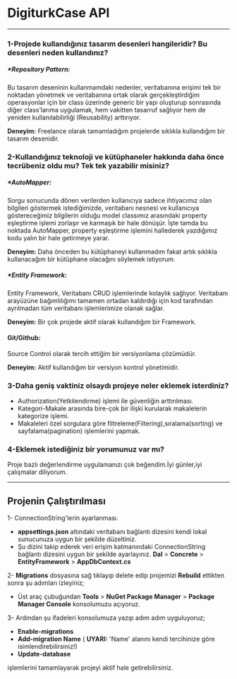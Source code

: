 # DigiturkCase API
---
### 1-Projede kullandığınız tasarım desenleri hangileridir? Bu desenleri neden kullandınız?
##### *Repository Pattern: 
Bu tasarım deseninin kullanmamdaki nedenler, veritabanına erişimi tek bir noktadan yönetmek ve veritabanına ortak olarak gerçekleştirdiğim operasyonlar için bir class üzerinde generic bir yapı oluşturup sonrasında diğer class’larıma uygulamak, hem vakitten tasarruf sağlıyor hem de yeniden kullanılabilirliği (Reusability) arttırıyor.

**Deneyim:** Freelance olarak tamamladığım projelerde sıklıkla kullandığım bir tasarım desenidir.

### 2-Kullandığınız teknoloji ve kütüphaneler hakkında daha önce tecrübeniz oldu mu? Tek tek yazabilir misiniz?
##### *AutoMapper: 
 Sorgu sonucunda dönen verilerden kullanıcıya sadece ihtiyacımız olan bilgileri göstermek istediğimizde, veritabanı nesnesi ve kullanıcıya göstereceğimiz bilgilerin olduğu model classımız arasındaki property eşleştirme işlemi zorlaşır ve karmaşık bir hale dönüşür. İşte tamda bu noktada AutoMapper, property eşleştirme işlemini hallederek yazdığımız kodu yalın bir hale getirmeye yarar.
 
**Deneyim:** Daha önceden bu kütüphaneyi kullanmadım fakat artık sıklıkla kullanacağım bir kütüphane olacağını söylemek istiyorum.

##### *Entity Framework:
Entity Framework, Veritabanı CRUD işlemlerinde kolaylık sağlıyor. Veritabanı arayüzüne bağımlılığımı tamamen ortadan kaldırdığı için kod tarafından ayrılmadan tüm veritabanı işlemlerimize olanak sağlar.

**Deneyim:** Bir çok projede aktif olarak kullandığım bir Framework.

#### Git/Github:
Source Control olarak tercih ettiğim bir versiyonlama çözümüdür.

**Deneyim:** Aktif kullandığım bir versiyon kontrol yönetimidir.

### 3-Daha geniş vaktiniz olsaydı projeye neler eklemek isterdiniz?
* Authorization(Yetkilendirme) işlemi ile güvenliğin arttırılması.
* Kategori-Makale arasında bire-çok bir ilişki kurularak makalelerin kategorize işlemi.
* Makaleleri özel sorgulara göre filtreleme(Filtering),sıralama(sorting) ve sayfalama(pagination) işlemlerini yapmak.  
### 4-Eklemek istediğiniz bir yorumunuz var mı?
Proje bazlı değerlendirme uygulamanızı çok beğendim.İyi günler,iyi çalışmalar diliyorum.

---
## Projenin Çalıştırılması 
1- ConnectionString'lerin ayarlanması.
* **appsettings.json** altındaki veritabanı bağlantı dizesini kendi lokal sunucunuza uygun bir şekilde düzeltiniz.
* Şu dizini takip ederek veri erişim katmanındaki ConnectionString bağlantı dizesini uygun bir şekilde ayarlayınız.  **Dal** > **Concrete** > **EntityFramework** > **AppDbContext.cs**

2- **Migrations** dosyasına sağ tıklayıp delete edip projemizi **Rebuild** ettikten sonra şu adımları izleyiniz;
* Üst araç çubuğundan **Tools** > **NuGet Package Manager** > **Package Manager Console** konsolumuzu açıyoruz. 

3- Ardından şu ifadeleri konsolumuza yazıp adım adım uyguluyoruz;
- **Enable-migrations**
- **Add-migration Name**  ( **UYARI:** 'Name' alanını kendi tercihinize göre isimlendirebilirsiniz!)
- **Update-database** 

işlemlerini tamamlayarak projeyi aktif hale getirebilirsiniz.
